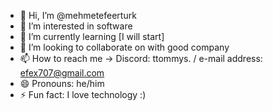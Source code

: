 - 👋 Hi, I’m @mehmetefeerturk
- 👀 I’m interested in software
- 🌱 I’m currently learning [I will start]
- 💞️ I’m looking to collaborate on with good company
- 📫 How to reach me -> Discord: ttommys. / e-mail address: efex707@gmail.com
- 😄 Pronouns: he/him
- ⚡ Fun fact: I love technology :)

<!---
mehmetefeerturk/mehmetefeerturk is a ✨ special ✨ repository because its `README.md` (this file) appears on your GitHub profile.
You can click the Preview link to take a look at your changes.
--->

